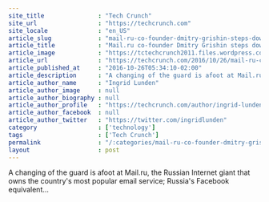 ```yaml
---
site_title               : "Tech Crunch"
site_url                 : "https://techcrunch.com"
site_locale              : "en_US"
article_slug             : "mail-ru-co-founder-dmitry-grishin-steps-down-as-ceo-replaced-by-vk-head-dobrodeev"
article_title            : "Mail.ru co-founder Dmitry Grishin steps down as CEO, replaced by VK head Dobrodeev"
article_image            : "https://tctechcrunch2011.files.wordpress.com/2013/10/tcintlmoscowbackground.jpg?w=764&h=400&crop=1"
article_url              : "https://techcrunch.com/2016/10/26/mail-ru-co-founder-dmitry-grishin-steps-down-as-ceo-replaced-by-vk-head-dobrodeev/"
article_published_at     : "2016-10-26T05:34:10-02:00"
article_description      : "A changing of the guard is afoot at Mail.ru, the Russian Internet giant that owns the country's most popular email service; Russia's Facebook equivalent..."
article_author_name      : "Ingrid Lunden"
article_author_image     : null
article_author_biography : null
article_author_profile   : "https://techcrunch.com/author/ingrid-lunden/"
article_author_facebook  : null
article_author_twitter   : "https://twitter.com/ingridlunden"
category                 : ['technology']
tags                     : ['Tech Crunch']
permalink                : "/:categories/mail-ru-co-founder-dmitry-grishin-steps-down-as-ceo-replaced-by-vk-head-dobrodeev/"
layout                   : post
---
```


A changing of the guard is afoot at Mail.ru, the Russian Internet giant that owns the country's most popular email service; Russia's Facebook equivalent...
